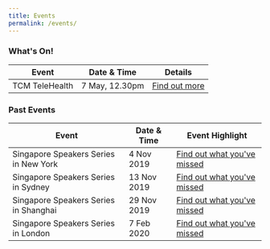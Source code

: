 ```yaml
---
title: Events
permalink: /events/
---
```


### What's On!

| Event  | Date & Time | Details |
|---|---|---|
| TCM TeleHealth  | 7 May, 12.30pm  |  [Find out more](https://www.singaporeglobalnetwork.com/events/tcm-telehealth) |

### Past Events

| Event  | Date & Time | Event Highlight |
|---|---|---|
| Singapore Speakers Series in New York | 4 Nov 2019 | [Find out what you've missed](https://www.singaporeglobalnetwork.com/events/sssny-nov2019) |
| Singapore Speakers Series in Sydney  | 13 Nov 2019 | [Find out what you've missed](https://www.singaporeglobalnetwork.com/events/ssssyd-nov2019) |
| Singapore Speakers Series in Shanghai | 29 Nov 2019 | [Find out what you've missed](https://www.singaporeglobalnetwork.com/events/sssh-nov2019) |
| Singapore Speakers Series in London  | 7 Feb 2020 | [Find out what you've missed](https://www.singaporeglobalnetwork.com/events/ssslondon-feb2020) |

